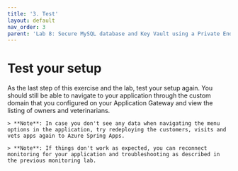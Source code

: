 ```yaml
---
title: '3. Test'
layout: default
nav_order: 3
parent: 'Lab 8: Secure MySQL database and Key Vault using a Private Endpoint'
---
```


# Test your setup

As the last step of this exercise and the lab, test your setup again. You should still be able to navigate to your application through the custom domain that you configured on your Application Gateway and view the listing of owners and veterinarians.

    > **Note**: In case you don't see any data when navigating the menu options in the application, try redeploying the customers, visits and vets apps again to Azure Spring Apps.

    > **Note**: If things don't work as expected, you can reconnect monitoring for your application and troubleshooting as described in the previous monitoring lab.

